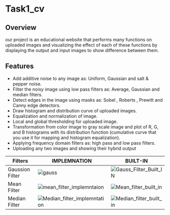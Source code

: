 # Task1_cv
## Overview
our project is an educational website that performs many functions on uploaded images and visualizing the effect of each of these functions by displaying the output and input images to show difference between them.
## Features
 * Add additive noise to any image as: Uniform, Gaussian and salt & pepper noise.
 * Filter the noisy image using low pass filters as: Average, Gaussian and median filters.
 * Detect edges in the image using masks as: Sobel , Roberts , Prewitt and Canny edge detectors.
 * Draw histogram and distribution curve of uploaded images.
 * Equalization and normalization of image.
 * Local and global thresholding for uploaded image.
 * Transformation from color image to gray scale image and plot of R, G, and B
 histograms with its distribution function (cumulative curve that you use it for mapping and histogram equalization).
 * Applying frequency domain filters as: high pass and low pass filters.
 * Uploading any two images and showing their hybrid output

|Filters| IMPLEMNATION | BUILT-IN |
|---| --- | --- |
|Gaussion Filter| ![gauss](https://user-images.githubusercontent.com/81518078/223577322-d81a108e-e300-412e-83dc-fa124b0da86f.png)|![Gauss_Filter_Built_IN](https://user-images.githubusercontent.com/81518078/223577136-de3fc67f-e99c-41a8-9a91-eff5bf85f4e1.png)|
|Mean Filter|![mean_filter_implemntaion](https://user-images.githubusercontent.com/81518078/223573700-8e1b3283-ee90-4ba3-800f-ed6442c2f1d6.png) | ![Mean_filter_built_in](https://user-images.githubusercontent.com/81518078/223573777-b0a7bb90-f05c-4ddc-9e7d-a56ad879f2fc.png) |
|Median Filter|![Median_filter_implemntation](https://user-images.githubusercontent.com/81518078/223575015-d985bdcc-8439-4b36-8d34-4e2f23972e24.png)|![Median_filter_built_in](https://user-images.githubusercontent.com/81518078/223575034-c9ee52a8-1dd9-43b4-b042-066ecaf41316.png)|

